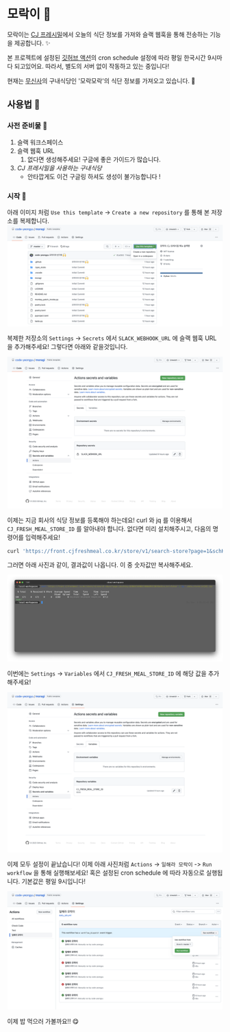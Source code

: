 # 모락이 🍚

모락이는 [CJ 프레시밀](https://front.cjfreshmeal.co.kr/)에서 오늘의 식단 정보를 가져와 슬랙 웹훅을 통해 전송하는 기능을 제공합니다. ✨

본 프로젝트에 설정된 [깃허브 액션](https://github.com/code-yeongyu/moragi/blob/master/.github/workflows/daily_job.yml)의 cron schedule 설정에 따라 평일 한국시간 9시마다 되고있어요. 따라서, 별도의 서버 없이 작동하고 있는 중입니다!

현재는 [무신사](https://musinsa.com)의 구내식당인 '모락모락'의 식단 정보를 가져오고 있습니다. 🍚

## 사용법 📖

### 사전 준비물 🔨

1. 슬랙 워크스페이스
1. 슬랙 웹훅 URL
    1. 없다면 생성해주세요! 구글에 좋은 가이드가 많습니다.
1. *CJ 프레시밀을 사용하는 구내식당*
    - 안타깝게도 이건 구글링 하셔도 생성이 불가능합니다 !

### 시작 🚀

아래 이미지 처럼 `Use this template` -> `Create a new repository` 를 통해 본 저장소를 복제합니다.
![clone](https://raw.githubusercontent.com/code-yeongyu/moragi/master/images/clone.png)

복제한 저장소의 `Settings` -> `Secrets` 에서 `SLACK_WEBHOOK_URL` 에 슬랙 웹훅 URL 을 추가해주세요! 그렇다면 아래와 같을것입니다.

![secrets](https://raw.githubusercontent.com/code-yeongyu/moragi/master/images/actions-secrets.png)

이제는 지금 회사의 식당 정보를 등록해야 하는데요! curl 와 jq 를 이용해서 `CJ_FRESH_MEAL_STORE_ID` 를 알아내야 합니다. 없다면 미리 설치해주시고, 다음의 명령어를 입력해주세요!

```sh
curl 'https://front.cjfreshmeal.co.kr/store/v1/search-store?page=1&schKey=%EB%AC%B4%EC%8B%A0%EC%82%AC&isList=false' | jq '.data.storeList[0].idx'
```

그러면 아래 사진과 같이, 결과값이 나옵니다. 이 중 숫자값만 복사해주세요.

![store_id](https://raw.githubusercontent.com/code-yeongyu/moragi/master/images/store-id.png)

이번에는 `Settings` -> `Variables` 에서 `CJ_FRESH_MEAL_STORE_ID` 에 해당 값을 추가해주세요!

![variables](https://raw.githubusercontent.com/code-yeongyu/moragi/master/images/actions-variables.png)

이제 모두 설정이 끝났습니다! 이제 아래 사진처럼 `Actions` -> `일해라 모락이` -> `Run workflow` 을 통해 실행해보세요! 혹은 설정된 cron schedule 에 따라 자동으로 실행됩니다. 기본값은 평일 9시입니다!

![work-moragi](https://raw.githubusercontent.com/code-yeongyu/moragi/master/images/work-moragi.png)

이제 밥 먹으러 가볼까요!! 😋
